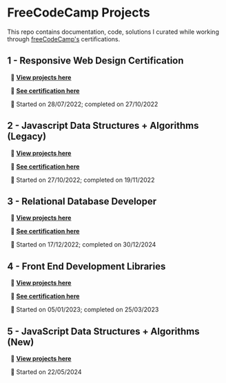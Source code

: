# FreeCodeCamp Projects

This repo contains documentation, code, solutions I curated while working through [freeCodeCamp's](https://www.freecodecamp.org)  certifications.


## **1 - Responsive Web Design Certification**

  &nbsp; 📍 [**View projects here**](https://github.com/shivkumar98/FreeCodeCamp-Projects/tree/main/01%20-%20Responsive%20Web%20Design)
  
  &nbsp; 📍 [**See certification here**](https://www.freecodecamp.org/certification/fcc55144a21-0a3a-4329-acd7-8e49b83d46f3/responsive-web-design)

  &nbsp; 📍 Started on 28/07/2022; completed on 27/10/2022

  
## **2 - Javascript Data Structures + Algorithms (Legacy)**

  &nbsp; 📍 [**View projects here**](02%20-%20Javascript%20Algorithms%20and%20Data%20Structures%20(Legacy))
  
  &nbsp; 📍 [**See certification here**](https://freecodecamp.org/certification/fcc55144a21-0a3a-4329-acd7-8e49b83d46f3/javascript-algorithms-and-data-structures)

  &nbsp; 📍 Started on 27/10/2022; completed on 19/11/2022


## **3 - Relational Database Developer**

  &nbsp; 📍 [**View projects here**](03%20-%20Relational%20Database)
  
  &nbsp; 📍 [**See certification here**](https://www.freecodecamp.org/certification/fcc55144a21-0a3a-4329-acd7-8e49b83d46f3/relational-database-v8)

  &nbsp; 📍 Started on 17/12/2022; completed on 30/12/2024


## **4 - Front End Development Libraries**

  &nbsp; 📍 [**View projects here**](/04%20-%20Front%20End%20Libraries)
  
  &nbsp; 📍 [**See certification here**](https://www.freecodecamp.org/certification/fcc55144a21-0a3a-4329-acd7-8e49b83d46f3/front-end-development-libraries)

  &nbsp; 📍 Started on 05/01/2023; completed on 25/03/2023
     
## **5 - JavaScript Data Structures + Algorithms (New)**

  &nbsp; 📍 [**View projects here**](/05%20-%20JavaScript%20A&DS%20(New)/)

  &nbsp; 📍 Started on 22/05/2024

